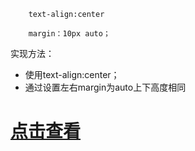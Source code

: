 ```
	text-align:center 
```
	    margin：10px auto；
 实现方法：
 <ul>
  <li>使用text-align:center； </li>
   <li> 通过设置左右margin为auto上下高度相同 </li>
 </ul>
 
  <h1><a href="https://lizeze.github.io/demo/jirengu/12/Horizontally.html">点击查看</a></h1>
